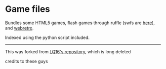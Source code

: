 # Game files

Bundles some HTML5 games, flash games through ruffle (swfs are [here](https://github.com/BinBashBanana/gstore)), and [webretro](https://github.com/BinBashBanana/webretro).

Indexed using the python script included.

---

This was forked from [LQ16's repository](https://github.com/LQ16/gfiles), which is long deleted

credits to these guys